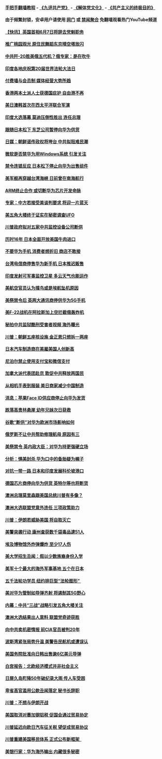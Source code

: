 #### [手把手翻墙教程](https://github.com/gfw-breaker/guides/wiki) -  [《九评共产党》](https://github.com/gfw-breaker/9ping.md?t=05241109) - [《解体党文化》](https://github.com/gfw-breaker/jtdwh.md?t=05241109) - [《共产主义的终极目的》](https://github.com/gfw-breaker/gczydzjmd.md?t=05241109)

#### 由于频繁封锁，安卓用户请使用 [网门](https://github.com/gfw-breaker/bn-android/blob/master/ogate.md?t=05241109) 或 [禁闻聚合](https://github.com/gfw-breaker/bn-android) 免翻墙观看热门YouTube频道 

#### [【快讯】英国首相6月7日将辞去党魁职务](../pages/nsc418/n11277280.md?t=05241109) 

#### [推广桃园观光 原住民舞蹈东京晴空塔放闪](../pages/nsc418/n11276806.md?t=05241109) 

#### [中共歼-20胜美俄五代机？俄专家：是在吹牛](../pages/nsc418/n11275750.md?t=05241109) 

#### [印度各地庆祝第20届世界法轮大法日](../pages/nsc418/n11275496.md?t=05241109) 

#### [付费墙与会员制 媒体经营大势所趋](../pages/nsc418/n11273769.md?t=05241109) 

#### [香港两本土派人士获德国庇护 自由港不再](../pages/nsc418/n11273685.md?t=05241109) 

#### [美日澳韩首次在西太平洋联合军演](../pages/nsc418/n11275307.md?t=05241109) 

#### [印度大选落幕 莫迪压倒性胜出 连任总理](../pages/nsc418/n11275261.md?t=05241109) 

#### [跟随日本松下 东芝公司暂停向华为供货](../pages/nsc418/n11274937.md?t=05241109) 

#### [日媒：朝鲜谣传政权将垮台 中共拟阻难民潮](../pages/nsc418/n11274639.md?t=05241109) 

#### [微软是否禁华为用Windows系统 引发关注](../pages/nsc418/n11274088.md?t=05241109) 

#### [禁令连锁反应 日本松下停止向华为出售组件](../pages/nsc418/n11274010.md?t=05241109) 

#### [美军舰再穿越台湾海峡 日前曾在南海航行](../pages/nsc418/n11274189.md?t=05241109) 

#### [ARM终止合作 或切断华为芯片开发命脉](../pages/nsc418/n11273832.md?t=05241109) 

#### [专家：中方若接受美谈判要求 将迎一片蓝天](../pages/nsc418/n11273453.md?t=05241109) 

#### [美五角大楼终于证实在秘密调查UFO](../pages/nsc418/n11273143.md?t=05241109) 

#### [川普政府拟对五家中共监控设备公司断供](../pages/nsc418/n11273182.md?t=05241109) 

#### [历时16年 日本全面开放美国牛肉进口](../pages/nsc418/n11273108.md?t=05241109) 

#### [不要华为手机 消费者想折旧 商店不敢接](../pages/nsc418/n11273119.md?t=05241109) 

#### [台湾电信商停售华为新手机 日本推迟贩售](../pages/nsc418/n11272984.md?t=05241109) 

#### [印度发射可军事监控卫星 多云天气也能运作](../pages/nsc418/n11272909.md?t=05241109) 

#### [美航空官员认为撞鸟或是埃航坠机原因](../pages/nsc418/n11272899.md?t=05241109) 

#### [美祭禁令后 英两大通讯商停供华为5G手机](../pages/nsc418/n11272891.md?t=05241109) 

#### [美F-22战机在阿拉斯加上空拦截俄轰炸机](../pages/nsc418/n11272579.md?t=05241109) 

#### [秘拍中共监狱酷刑受害者视频 海外曝光](../pages/nsc418/n11272064.md?t=05241109) 

#### [川普：朝鲜五座核设施 金正恩只想拆一两座](../pages/nsc418/n11272492.md?t=05241109) 

#### [日本汽车制造商在美雇美国人创新高](../pages/nsc418/n11271209.md?t=05241109) 

#### [尼泊尔禁止使用支付宝和微信支付](../pages/nsc418/n11271053.md?t=05241109) 

#### [加拿大派代表团赴京 敦促中共释放两国民](../pages/nsc418/n11270980.md?t=05241109) 

#### [从相机手表到服装 美日商家减少中国制造](../pages/nsc418/n11269243.md?t=05241109) 

#### [消息：苹果Face ID供应商停止向华为发货](../pages/nsc418/n11269186.md?t=05241109) 

#### [跌落高贵林悬崖 幼年兄妹次日获救](../pages/nsc418/n11269621.md?t=05241109) 

#### [谷歌“断供”对华为欧洲市场影响如何](../pages/nsc418/n11269187.md?t=05241109) 

#### [俄罗斯不让中共帮助修理航母 原因有三](../pages/nsc418/n11269161.md?t=05241109) 

#### [美祭禁令 英内政大臣：对华为持更强硬立场](../pages/nsc418/n11269012.md?t=05241109) 

#### [分析：惧美封杀 华为口中的备胎疑为幌子](../pages/nsc418/n11268802.md?t=05241109) 

#### [对抗一带一路 日本和印度发展科伦坡港口](../pages/nsc418/n11268853.md?t=05241109) 

#### [德国芯片商停向华为供货 英特尔等也将断货](../pages/nsc418/n11268379.md?t=05241109) 

#### [澳洲总理莫里森跟美国总统川普有多像？](../pages/nsc418/n11267884.md?t=05241109) 

#### [澳洲大选联盟党意外连任 三项政策助力](../pages/nsc418/n11267772.md?t=05241109) 

#### [川普：伊朗若威胁美国 将自取灭亡](../pages/nsc418/n11267641.md?t=05241109) 

#### [美警突袭行动 康州查获数千袋毒品逮51人](../pages/nsc418/n11267360.md?t=05241109) 

#### [埃及博物馆外炸弹爆炸 至少17人伤](../pages/nsc418/n11267189.md?t=05241109) 

#### [美大学招生丑闻：假以少数族裔身份入学](../pages/nsc418/n11267067.md?t=05241109) 

#### [美军十个最大的海外军事基地 五个在日本](../pages/nsc418/n11246754.md?t=05241109) 

#### [五千法轮功学员 纽约排巨型“法轮图形” ](../pages/nsc418/n11266362.md?t=05241109) 

#### [美对华为管制如导弹齐射 将遏制其5G野心](../pages/nsc418/n11266364.md?t=05241109) 

#### [内幕：中共“三战”战略引发五角大楼关注](../pages/nsc418/n11257014.md?t=05241109) 

#### [澳洲大选结果出人意料 联盟党奇迹获胜](../pages/nsc418/n11266254.md?t=05241109) 

#### [向中共卖机密情报 前CIA官员被判20年](../pages/nsc418/n11266190.md?t=05241109) 

#### [波斯湾紧张局势升温 美警告民航机或遭误认](../pages/nsc418/n11266050.md?t=05241109) 

#### [美国务院批准向日韩出售逾6亿美元导弹](../pages/nsc418/n11266045.md?t=05241109) 

#### [白宫报告：北欧经济模式并非社会主义](../pages/nsc418/n11191942.md?t=05241109) 

#### [日屋久岛町降50年破纪录大雨 传人车受困](../pages/nsc418/n11265983.md?t=05241109) 

#### [卑省高官滥用公款丑闻落定 秘书长辞职](../pages/nsc418/n11265504.md?t=05241109) 

#### [川普：不想与伊朗开战](../pages/nsc418/n11265293.md?t=05241109) 

#### [美国取消对墨加钢铝税 促国会通过贸易协定](../pages/nsc418/n11265269.md?t=05241109) 

#### [川普延迟向欧日汽车征关税 望促成贸易协议](../pages/nsc418/n11265259.md?t=05241109) 

#### [川普重建美国移民体系 正式公布新框架  ](../pages/nsc418/n11265250.md?t=05241109) 

#### [美银行家：华为海外输出 内藏很多秘密](../pages/nsc418/n11249040.md?t=05241109) 

